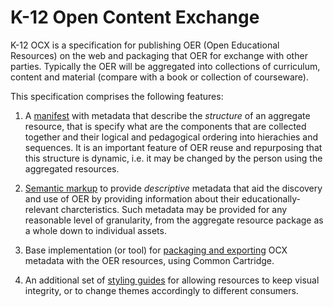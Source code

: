 # K-12 Open Content Exchange

K-12 OCX is a specification for publishing OER (Open Educational Resources) on the web and packaging
that OER for exchange with other parties. Typically the OER will be aggregated into collections of curriculum, content and material (compare with a book or collection of courseware).

This specification comprises the following features:

1. A [manifest](/manifest/about) with metadata that describe the *structure* of an aggregate resource, that is specify what are the components that are collected together and their logical and pedagogical ordering into hierachies and sequences. It is an important feature of OER reuse and repurposing that this structure is dynamic, i.e. it may be changed by the person using the aggregated resources.

2. [Semantic markup](/metadata/markup) to provide *descriptive* metadata that aid the discovery and use of OER by providing information about their educationally-relevant charcteristics. Such metadata may be provided for any reasonable level of granularity, from the aggregate resource package as a whole down to individual assets.

3. Base implementation (or tool) for [packaging and exporting](/packaging) OCX metadata with the OER resources, using Common Cartridge.

4. An additional set of [styling guides](/styling) for allowing resources to keep visual integrity, or to change themes accordingly to different consumers.
